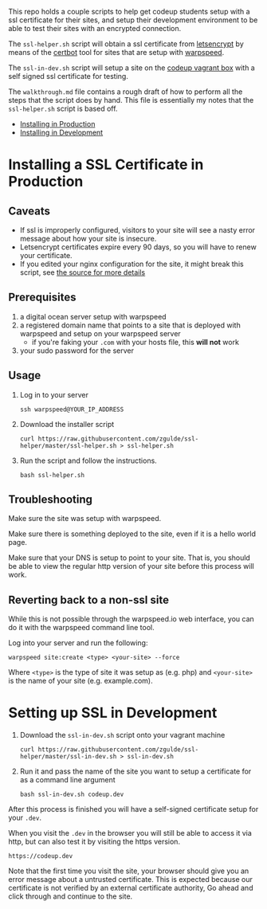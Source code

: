 This repo holds a couple scripts to help get codeup students setup with a ssl
certificate for their sites, and setup their development environment to be able
to test their sites with an encrypted connection.

The `ssl-helper.sh` script will obtain a ssl certificate from
[letsencrypt](https://letsencrypt.org/) by means of the
[certbot](https://certbot.eff.org/) tool for sites that are setup with
[warpspeed](https://warpspeed.io/).

The `ssl-in-dev.sh` script will setup a site on the [codeup vagrant
box](https://github.com/gocodeup/Codeup-Vagrant-Setup) with a self signed ssl
certificate for testing.

The `walkthrough.md` file contains a rough draft of how to perform all the steps
that the script does by hand. This file is essentially my notes that the
`ssl-helper.sh` script is based off.

- [Installing in Production](#installing-a-ssl-certificate-in-production)
- [Installing in Development](#setting-up-ssl-in-development)

# Installing a SSL Certificate in Production

## Caveats

- If ssl is improperly configured, visitors to your site will see a nasty error
  message about how your site is insecure.
- Letsencrypt certificates expire every 90 days, so you will have to renew your
  certificate.
- If you edited your nginx configuration for the site, it might break this
  script, see [the source for more details](https://github.com/zgulde/ssl-helper/blob/master/ssl-helper.sh#L40)

## Prerequisites 

1. a digital ocean server setup with warpspeed
2. a registered domain name that points to a site that is deployed with
   warpspeed and setup on your warpspeed server
   - if you're faking your `.com` with your hosts file, this **will not** work
3. your sudo password for the server

## Usage

1. Log in to your server

    ```
    ssh warpspeed@YOUR_IP_ADDRESS
    ```

2. Download the installer script

    ```
    curl https://raw.githubusercontent.com/zgulde/ssl-helper/master/ssl-helper.sh > ssl-helper.sh
    ```

3. Run the script and follow the instructions.

    ```
    bash ssl-helper.sh
    ```

## Troubleshooting

Make sure the site was setup with warpspeed.

Make sure there is something deployed to the site, even if it is a hello world
page.

Make sure that your DNS is setup to point to your site. That is, you should be
able to view the regular http version of your site before this process will
work.

## Reverting back to a non-ssl site

While this is not possible through the warpspeed.io web interface, you can do it
with the warpspeed command line tool.

Log into your server and run the following:

```
warpspeed site:create <type> <your-site> --force
```

Where `<type>` is the type of site it was setup as (e.g. php) and `<your-site>`
is the name of your site (e.g. example.com). 

# Setting up SSL in Development

1. Download the `ssl-in-dev.sh` script onto your vagrant machine

    ```
    curl https://raw.githubusercontent.com/zgulde/ssl-helper/master/ssl-in-dev.sh > ssl-in-dev.sh
    ```

2. Run it and pass the name of the site you want to setup a certificate for as a
   command line argument

    ```
    bash ssl-in-dev.sh codeup.dev
    ```

After this process is finished you will have a self-signed certificate setup for
your `.dev`.

When you visit the `.dev` in the browser you will still be able to access it via
http, but can also test it by visiting the https version.

```
https://codeup.dev
```

Note that the first time you visit the site, your browser should give you an
error message about a untrusted certificate. This is expected because our
certificate is not verified by an external certificate authority, Go ahead and
click through and continue to the site.
